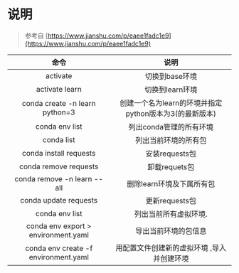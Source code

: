 # 说明

> 参考自  [https://www.jianshu.com/p/eaee1fadc1e9](https://www.jianshu.com/p/eaee1fadc1e9) 

|命令|说明|
|:---:|:---:|
|activate |切换到base环境|
|activate learn|切换到learn环境|
|conda create -n learn python=3 |创建一个名为learn的环境并指定python版本为3(的最新版本)|
|conda env list|列出conda管理的所有环境|
|conda list|列出当前环境的所有包|
|conda install requests |安装requests包|
|conda remove requests |卸载requets包|
|conda remove -n learn --all|删除learn环境及下属所有包|
|conda update requests |更新requests包|
|conda env list |列出当前所有虚拟环境.|
|conda env export > environment.yaml |导出当前环境的包信息|
|conda env create -f environment.yaml |用配置文件创建新的虚拟环境 ,导入并创建环境|
